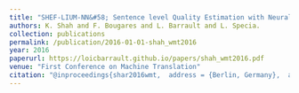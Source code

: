 ```yaml
---
title: "SHEF-LIUM-NN&#58; Sentence level Quality Estimation with Neural Network Features"
authors: K. Shah and F. Bougares and L. Barrault and L. Specia.
collection: publications
permalink: /publication/2016-01-01-shah_wmt2016
year: 2016
paperurl: https://loicbarrault.github.io/papers/shah_wmt2016.pdf
venue: "First Conference on Machine Translation"
citation: "@inproceedings{shar2016wmt,  address = {Berlin, Germany},  author = {K. Shah and F. Bougares and L. Barrault and L. Specia.},  booktitle = {First Conference on Machine Translation},  category = {ACTI},  month = {August},  title = {SHEF-LIUM-NN&#58; Sentence level Quality Estimation with Neural Network Features},  url = {https://loicbarrault.github.io/papers/shah_wmt2016.pdf},  year = {2016} }  "
---
```

